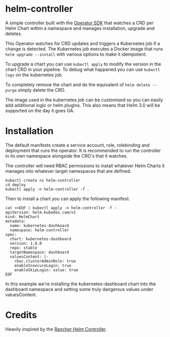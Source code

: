 # helm-controller

A simple controller built with the [Operator SDK](https://github.com/operator-framework/operator-sdk) that watches a CRD per Helm Chart within a namespace and manages installation, upgrade and deletes.

This Operator watches for CRD updates and triggers a Kubernetes job if a change is detected. The Kubernetes job executes a Docker image that runs `helm upgrade --install` with various options to make it idempotent.

To upgrade a chart you can use `kubectl apply` to modify the version in the chart CRD in your pipeline. To debug what happened you can use `kubectl logs` on the kubernetes job.

To completely remove the chart and do the equivalent of `helm delete --purge` simply delete the CRD.

The image used in the kubernetes job can be customised so you can easily add additional logic or helm plugins. This also means that Helm 3.0 will be supported on the day it goes GA.

# Installation

The default manifests create a service account, role, rolebinding and deployment that runs the operator. It is recommended to run the controller in its own namespace alongside the CRD's that it watches.

The controller will need RBAC permissions to install whatever Helm Charts it manages into whatever target namespaces that are defined.

```
kubectl create ns helm-controller
cd deploy
kubectl apply -n helm-controller -f .
```

Then to install a chart you can apply the following manifest.

```
cat <<EOF | kubectl apply -n helm-controller -f -
apiVersion: helm.kubedex.com/v1
kind: HelmChart
metadata:
  name: kubernetes-dashboard
  namespace: helm-controller
spec:
  chart: kubernetes-dashboard
  version: 1.8.0
  repo: stable
  targetNamespace: dashboard
  valuesContent: |-
    rbac.clusterAdminRole: true
    enableInsecureLogin: true
    enableSkipLogin: value: true
EOF
```

In this example we're installing the kubernetes-dashboard chart into the dashboard namespace and setting some truly dangerous values under valuesContent.

# Credits

Heavily inspired by the [Rancher Helm Controller](https://github.com/rancher/helm-controller).
